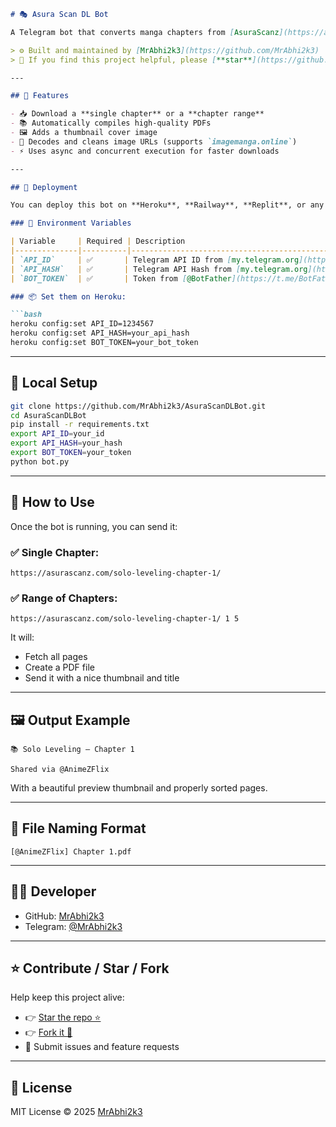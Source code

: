 ```markdown
# 🎭 Asura Scan DL Bot

A Telegram bot that converts manga chapters from [AsuraScanz](https://asurascanz.com/) into clean, high-quality PDF files and sends them directly to your chat — with a thumbnail cover and proper formatting.

> ⚙️ Built and maintained by [MrAbhi2k3](https://github.com/MrAbhi2k3)  
> 🌟 If you find this project helpful, please [**star**](https://github.com/MrAbhi2k3/AsuraScanDLBot/stargazers) and [**fork**](https://github.com/MrAbhi2k3/AsuraScanDLBot/fork) the repository!

---

## 🧠 Features

- 📥 Download a **single chapter** or a **chapter range**
- 📚 Automatically compiles high-quality PDFs
- 🖼️ Adds a thumbnail cover image
- 🔗 Decodes and cleans image URLs (supports `imagemanga.online`)
- ⚡ Uses async and concurrent execution for faster downloads

---

## 🚀 Deployment

You can deploy this bot on **Heroku**, **Railway**, **Replit**, or any environment that supports Python 3.8+.

### 🔐 Environment Variables

| Variable     | Required | Description                                            |
|--------------|----------|--------------------------------------------------------|
| `API_ID`     | ✅       | Telegram API ID from [my.telegram.org](https://my.telegram.org) |
| `API_HASH`   | ✅       | Telegram API Hash from [my.telegram.org](https://my.telegram.org) |
| `BOT_TOKEN`  | ✅       | Token from [@BotFather](https://t.me/BotFather)         |

### 📦 Set them on Heroku:

```bash
heroku config:set API_ID=1234567
heroku config:set API_HASH=your_api_hash
heroku config:set BOT_TOKEN=your_bot_token
```

---

## 🐍 Local Setup

```bash
git clone https://github.com/MrAbhi2k3/AsuraScanDLBot.git
cd AsuraScanDLBot
pip install -r requirements.txt
export API_ID=your_id
export API_HASH=your_hash
export BOT_TOKEN=your_token
python bot.py
```

---

## 💬 How to Use

Once the bot is running, you can send it:

### ✅ Single Chapter:

```
https://asurascanz.com/solo-leveling-chapter-1/
```

### ✅ Range of Chapters:

```
https://asurascanz.com/solo-leveling-chapter-1/ 1 5
```

It will:
- Fetch all pages
- Create a PDF file
- Send it with a nice thumbnail and title

---

## 🖼️ Output Example

```
📚 Solo Leveling – Chapter 1

Shared via @AnimeZFlix
```

With a beautiful preview thumbnail and properly sorted pages.

---

## 📁 File Naming Format

```
[@AnimeZFlix] Chapter 1.pdf
```

---

## 👨‍💻 Developer

- GitHub: [MrAbhi2k3](https://github.com/MrAbhi2k3)
- Telegram: [@MrAbhi2k3](https://t.me/TeleroidGroup)

---

## ⭐ Contribute / Star / Fork

Help keep this project alive:

- 👉 [Star the repo ⭐](https://github.com/MrAbhi2k3/AsuraScanDLBot/stargazers)
- 👉 [Fork it 🍴](https://github.com/MrAbhi2k3/AsuraScanDLBot/fork)
- 💬 Submit issues and feature requests

---

## 📄 License

MIT License © 2025 [MrAbhi2k3](https://github.com/MrAbhi2k3)
```

